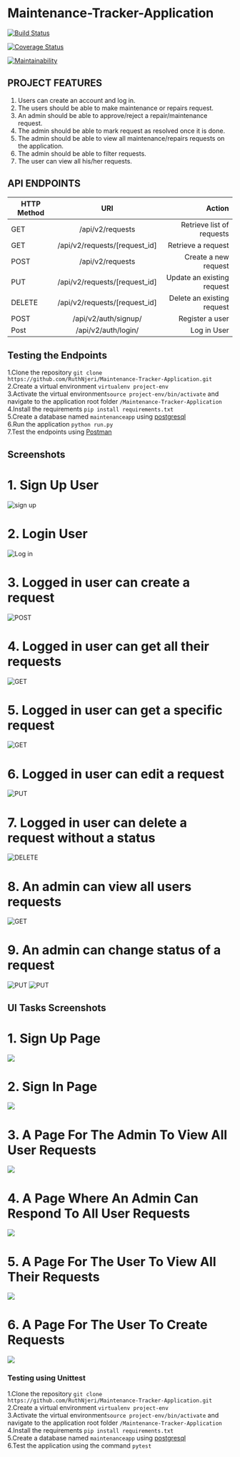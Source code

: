 # Maintenance-Tracker-Application 
[![Build Status](https://travis-ci.com/RuthNjeri/Maintenance-Tracker-Application.svg?branch=develop)](https://travis-ci.com/RuthNjeri/Maintenance-Tracker-Application)

[![Coverage Status](https://coveralls.io/repos/github/RuthNjeri/Maintenance-Tracker-Application/badge.svg?branch=develop)](https://coveralls.io/github/RuthNjeri/Maintenance-Tracker-Application?branch=develop)

[![Maintainability](https://api.codeclimate.com/v1/badges/2f140a8751ec676cd7d1/maintainability)](https://codeclimate.com/github/RuthNjeri/Maintenance-Tracker-Application/maintainability)

## PROJECT FEATURES
1. Users can create an account and log in.<br>
2. The users should be able to make maintenance or repairs request.<br>
3. An admin should be able to approve/reject a repair/maintenance request.<br>
4. The admin should be able to mark request as resolved once it is done.<br>
5. The admin should be able to view all maintenance/repairs requests on the application.<br>
6. The admin should be able to filter requests.<br>
7. The user can view all his/her requests.<br>




## API ENDPOINTS ##
| HTTP Method   | URI                          | Action                    |
| ------------- |:----------------------------:|--------------------------:|
| GET	          |/api/v2/requests	             |Retrieve list of requests  |  
| GET           |/api/v2/requests/[request_id] |Retrieve a request         |  
| POST          |/api/v2/requests              |Create a new request       |   
| PUT           |/api/v2/requests/[request_id] |Update an existing request |       
| DELETE        |/api/v2/requests/[request_id] |Delete an existing request |
| POST          |/api/v2/auth/signup/          |Register a user            |
| Post          |/api/v2/auth/login/           |Log in User                |

## Testing the Endpoints

1.Clone the repository `git clone https://github.com/RuthNjeri/Maintenance-Tracker-Application.git` <br>
2.Create a virtual environment `virtualenv project-env`<br>
3.Activate the virtual environment`source project-env/bin/activate` and navigate to the application root folder `/Maintenance-Tracker-Application`<br>
4.Install the requirements `pip install requirements.txt`<br>
5.Create a database named `maintenanceapp` using [postgresql](https://www.postgresql.org/)<br>
6.Run the application `python run.py`<br>
7.Test the endpoints using [Postman](https://www.getpostman.com/)

## Screenshots
# 1. Sign Up User
![sign up](https://res.cloudinary.com/dp2m8umak/image/upload/v1528555781/CreateUserapi.png)
# 2. Login User
![Log in](https://res.cloudinary.com/dp2m8umak/image/upload/v1528555781/SignInUser.png)
# 3. Logged in user can create a request
![POST](https://res.cloudinary.com/dp2m8umak/image/upload/v1528555781/UserCreateRequest.png)
# 4. Logged in user can get all their requests
![GET](https://res.cloudinary.com/dp2m8umak/image/upload/v1528555780/UserGetRequests.png)
# 5. Logged in user can get a specific request
![GET](https://res.cloudinary.com/dp2m8umak/image/upload/v1528555781/Usergetonerequest.png)
# 6. Logged in user can edit a request
![PUT](https://res.cloudinary.com/dp2m8umak/image/upload/v1528555781/UsermodifyRequest.png)
# 7. Logged in user can delete a request without a status
![DELETE](https://res.cloudinary.com/dp2m8umak/image/upload/v1528555781/UserdeleteRequest.png)
# 8. An admin can view all users requests
![GET](https://res.cloudinary.com/dp2m8umak/image/upload/v1528555781/admingetallrequests.png)
# 9. An admin can change status of a request
![PUT](https://res.cloudinary.com/dp2m8umak/image/upload/v1528555781/adminResolveRequest.png)
![PUT](https://res.cloudinary.com/dp2m8umak/image/upload/v1528555781/requestdisapprove.png)

## UI Tasks Screenshots  ##

# 1. Sign Up Page
![](http://res.cloudinary.com/dqvk8ugtp/image/upload/v1527539522/Signup_stlonp.png)
# 2. Sign In Page
![](http://res.cloudinary.com/dqvk8ugtp/image/upload/v1527539522/Signin_biwjzt.png)
# 3. A Page For The Admin To View All User Requests
![](http://res.cloudinary.com/dqvk8ugtp/image/upload/v1527539522/AdminViewAllReq_ihjn5f.png)
# 4. A Page Where An Admin Can Respond To All User Requests
![](http://res.cloudinary.com/dqvk8ugtp/image/upload/v1527539522/AdminRespondTorequests_fnuz6m.png)
# 5. A Page For The User To View All Their Requests
![](http://res.cloudinary.com/dqvk8ugtp/image/upload/v1527539522/UserViewAllRequests_izyykh.png)
# 6. A Page For The User To Create Requests
![](http://res.cloudinary.com/dqvk8ugtp/image/upload/v1527539521/CreateRequest_dpajio.png)

### Testing using Unittest ###

1.Clone the repository `git clone https://github.com/RuthNjeri/Maintenance-Tracker-Application.git` <br>
2.Create a virtual environment `virtualenv project-env`<br>
3.Activate the virtual environment`source project-env/bin/activate` and navigate to the application root folder `/Maintenance-Tracker-Application`<br>
4.Install the requirements `pip install requirements.txt`<br>
5.Create a database named `maintenanceapp` using [postgresql](https://www.postgresql.org/)<br>
6.Test the application using the command `pytest`<br>



   
   
   
   
